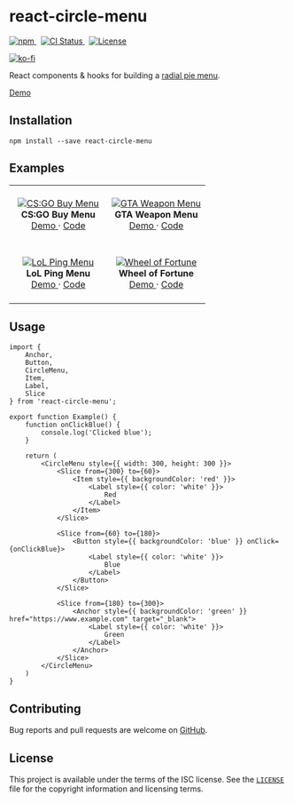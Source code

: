 # react-circle-menu

<p>
    <a href="https://www.npmjs.com/package/react-circle-menu" target="_blank" rel="noreferrer">
      <img alt="npm" src="https://img.shields.io/npm/v/react-circle-menu.svg" />
    </a>&nbsp;
    <a href="https://github.com/michaelbull/react-circle-menu/actions?query=workflow%3Aci" target="_blank" rel="noreferrer">
      <img alt="CI Status" src="https://github.com/michaelbull/react-circle-menu/workflows/ci/badge.svg" />
    </a>&nbsp;
    <a href="https://github.com/michaelbull/react-circle-menu/blob/master/LICENSE" target="_blank" rel="noreferrer">
      <img alt="License" src="https://img.shields.io/github/license/michaelbull/react-circle-menu.svg" />
    </a>
</p>
<p>
  <a href="https://ko-fi.com/R5R0CFMN6" target="_blank" rel="noreferrer">
    <img alt="ko-fi" src="https://ko-fi.com/img/githubbutton_sm.svg" />
  </a>
</p>

React components & hooks for building a [radial pie menu][wikipedia-pie-menu].

[Demo][storybook]

## Installation

```shell
npm install --save react-circle-menu
```

## Examples

<table>
  <tbody>
    <tr>
      <td align="center" width="50%">
        &nbsp;
        <br />
        <a href="https://michaelbull.github.io/react-circle-menu/?path=/story/examples--cs-go-buy-menu-story" target="_blank">
          <img src="https://github.com/michaelbull/react-circle-menu/assets/3253134/85928f64-30f3-41d5-939d-a7523e88540a" alt="CS:GO Buy Menu" />
        </a>
        <br />
        <strong>CS:GO Buy Menu</strong>
        <br />
        <a href="https://michaelbull.github.io/react-circle-menu/?path=/story/examples--cs-go-buy-menu-story" target="_blank">
          Demo
        </a>
        &middot;
        <a href="https://github.com/michaelbull/react-circle-menu/blob/master/stories/Examples/CsGoBuyMenu.stories.tsx" target="_blank">
          Code
        </a>
        <br />
        &nbsp;
      </td>
      <td align="center" width="50%">
        &nbsp;
        <br />
        <a href="https://michaelbull.github.io/react-circle-menu/?path=/story/examples--gta-weapon-menu-story" target="_blank">
          <img src="https://github.com/michaelbull/react-circle-menu/assets/3253134/3d45ef7c-2a75-4b66-891f-4bdb345844b6" alt="GTA Weapon Menu" />
        </a>
        <br />
        <strong>GTA Weapon Menu</strong>
        <br />
        <a href="https://michaelbull.github.io/react-circle-menu/?path=/story/examples--gta-weapon-menu-story" target="_blank">
          Demo
        </a>
        &middot;
        <a href="https://github.com/michaelbull/react-circle-menu/blob/master/stories/Examples/GtaWeaponMenu.stories.tsx" target="_blank">
          Code
        </a>
        <br />
        &nbsp;
      </td>
    </tr>
    <tr>
      <td align="center" width="50%">
        &nbsp;
        <br />
        <a href="https://michaelbull.github.io/react-circle-menu/?path=/story/examples--lo-l-ping-menu-story" target="_blank">
          <img src="https://github.com/michaelbull/react-circle-menu/assets/3253134/8099e467-db4d-421f-8440-68e8d9d5d919" alt="LoL Ping Menu" />
        </a>
        <br />
        <strong>LoL Ping Menu</strong>
        <br />
        <a href="https://michaelbull.github.io/react-circle-menu/?path=/story/examples--lo-l-ping-menu-story" target="_blank">
          Demo
        </a>
        &middot;
        <a href="https://github.com/michaelbull/react-circle-menu/blob/master/stories/Examples/LoLPingMenu.stories.tsx" target="_blank">
          Code
        </a>
        <br />
        &nbsp;
      </td>
      <td align="center" width="50%">
        &nbsp;
        <br />
        <a href="https://michaelbull.github.io/react-circle-menu/?path=/story/examples--wheel-of-fortune-story" target="_blank">
          <img src="https://github.com/michaelbull/react-circle-menu/assets/3253134/7a41021f-3666-4c2d-997c-61d7db65e909" alt="Wheel of Fortune" />
        </a>
        <br />
        <strong>Wheel of Fortune</strong>
        <br />
        <a href="https://michaelbull.github.io/react-circle-menu/?path=/story/examples--wheel-of-fortune-story" target="_blank">
          Demo
        </a>
        &middot;
        <a href="https://github.com/michaelbull/react-circle-menu/blob/master/stories/Examples/WheelOfFortune.stories.tsx" target="_blank">
          Code
        </a>
        <br />
        &nbsp;
      </td>
    </tr>
  </tbody>
</table>

## Usage

```tsx
import {
    Anchor,
    Button,
    CircleMenu,
    Item,
    Label,
    Slice
} from 'react-circle-menu';

export function Example() {
    function onClickBlue() {
        console.log('Clicked blue');
    }

    return (
        <CircleMenu style={{ width: 300, height: 300 }}>
            <Slice from={300} to={60}>
                <Item style={{ backgroundColor: 'red' }}>
                    <Label style={{ color: 'white' }}>
                        Red
                    </Label>
                </Item>
            </Slice>

            <Slice from={60} to={180}>
                <Button style={{ backgroundColor: 'blue' }} onClick={onClickBlue}>
                    <Label style={{ color: 'white' }}>
                        Blue
                    </Label>
                </Button>
            </Slice>

            <Slice from={180} to={300}>
                <Anchor style={{ backgroundColor: 'green' }} href="https://www.example.com" target="_blank">
                    <Label style={{ color: 'white' }}>
                        Green
                    </Label>
                </Anchor>
            </Slice>
        </CircleMenu>
    )
}
```

## Contributing

Bug reports and pull requests are welcome on [GitHub][github].

## License

This project is available under the terms of the ISC license. See the
[`LICENSE`](LICENSE) file for the copyright information and licensing terms.

[npm]: https://www.npmjs.com/package/react-circle-menu
[github]: https://github.com/michaelbull/react-circle-menu
[storybook]: https://michaelbull.github.io/react-circle-menu/?path=/story/examples
[wikipedia-pie-menu]: https://en.wikipedia.org/wiki/Pie_menu
